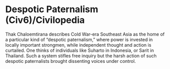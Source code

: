 # Despotic Paternalism (Civ6)/Civilopedia

Thak Chaloemtirana describes Cold War-era Southeast Asia as the home of a particular kind of “despotic paternalism,” where power is invested in locally important strongmen, while independent thought and action is curtailed. One thinks of individuals like Suharto in Indonesia, or Sarit in Thailand. Such a system stifles free inquiry but the harsh action of such despotic paternalists brought dissenting voices under control.
